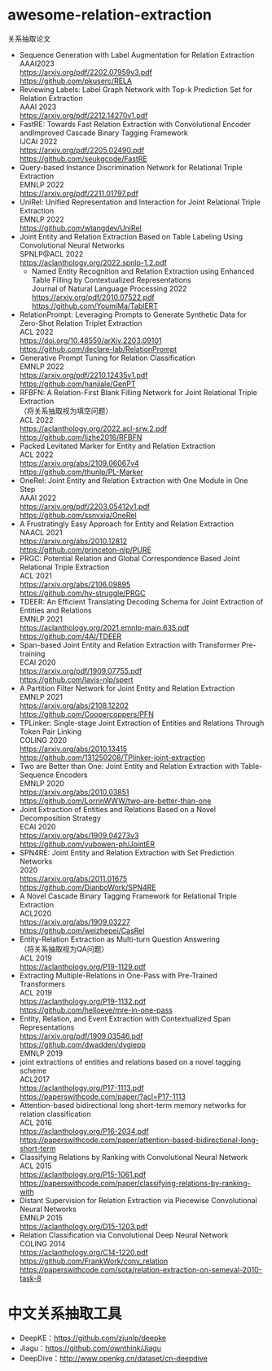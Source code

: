 # awesome-relation-extraction
关系抽取论文
- Sequence Generation with Label Augmentation for Relation Extraction<br>
AAAI2023<br>
https://arxiv.org/pdf/2202.07959v3.pdf<br>
https://github.com/pkuserc/RELA<br>
- Reviewing Labels: Label Graph Network with Top-k Prediction Set for Relation Extraction<br>
AAAI 2023<br>
https://arxiv.org/pdf/2212.14270v1.pdf<br>
- FastRE: Towards Fast Relation Extraction with Convolutional Encoder andImproved Cascade Binary Tagging Framework<br>
IJCAI 2022<br>
https://arxiv.org/pdf/2205.02490.pdf<br>
https://github.com/seukgcode/FastRE
- Query-based Instance Discrimination Network for Relational Triple Extraction<br>
EMNLP 2022<br>
https://arxiv.org/pdf/2211.01797.pdf
- UniRel: Unified Representation and Interaction for Joint Relational Triple Extraction<br>
EMNLP 2022<br>
https://github.com/wtangdev/UniRel
- Joint Entity and Relation Extraction Based on Table Labeling Using Convolutional Neural Networks<br>
SPNLP@ACL 2022<br>
https://aclanthology.org/2022.spnlp-1.2.pdf<br>
  - Named Entity Recognition and Relation Extraction using Enhanced Table Filling by Contextualized Representations<br>
  Journal of Natural Language Processing 2022<br>
  https://arxiv.org/pdf/2010.07522.pdf<br>
  https://github.com/YoumiMa/TablERT
- RelationPrompt: Leveraging Prompts to Generate Synthetic Data for Zero-Shot Relation Triplet Extraction<br>
ACL 2022<br>
https://doi.org/10.48550/arXiv.2203.09101<br>
https://github.com/declare-lab/RelationPrompt<br>
- Generative Prompt Tuning for Relation Classification<br>
EMNLP 2022<br>
https://arxiv.org/pdf/2210.12435v1.pdf<br>
https://github.com/hanjiale/GenPT<br>
- RFBFN: A Relation-First Blank Filling Network for Joint Relational Triple Extraction<br>
（将关系抽取视为填空问题）<br>
ACL 2022<br>
https://aclanthology.org/2022.acl-srw.2.pdf<br>
https://github.com/lizhe2016/RFBFN<br>
- Packed Levitated Marker for Entity and Relation Extraction<br>
ACL 2022<br>
https://arxiv.org/abs/2109.06067v4<br>
https://github.com/thunlp/PL-Marker<br>
- OneRel: Joint Entity and Relation Extraction with One Module in One Step<br>
AAAI 2022<br>
https://arxiv.org/pdf/2203.05412v1.pdf<br>
https://github.com/ssnvxia/OneRel<br>
- A Frustratingly Easy Approach for Entity and Relation Extraction<br>
NAACL 2021<br>
https://arxiv.org/abs/2010.12812<br>
https://github.com/princeton-nlp/PURE<br>
- PRGC: Potential Relation and Global Correspondence Based Joint Relational Triple Extraction<br>
ACL 2021<br>
https://arxiv.org/abs/2106.09895<br>
https://github.com/hy-struggle/PRGC<br>
- TDEER: An Efficient Translating Decoding Schema for Joint Extraction of Entities and Relations<br>
EMNLP 2021<br>
https://aclanthology.org/2021.emnlp-main.635.pdf<br>
https://github.com/4AI/TDEER<br>
- Span-based Joint Entity and Relation Extraction with Transformer Pre-training<br>
ECAI 2020<br>
https://arxiv.org/pdf/1909.07755.pdf<br>
https://github.com/lavis-nlp/spert<br>
- A Partition Filter Network for Joint Entity and Relation Extraction<br>
EMNLP 2021<br>
https://arxiv.org/abs/2108.12202<br>
https://github.com/Coopercoppers/PFN<br>
- TPLinker: Single-stage Joint Extraction of Entities and Relations Through Token Pair Linking<br>
COLING 2020<br>
https://arxiv.org/abs/2010.13415<br>
https://github.com/131250208/TPlinker-joint-extraction<br>
- Two are Better than One: Joint Entity and Relation Extraction with Table-Sequence Encoders<br>
EMNLP 2020<br>
https://arxiv.org/abs/2010.03851<br>
https://github.com/LorrinWWW/two-are-better-than-one<br>
- Joint Extraction of Entities and Relations Based on a Novel Decomposition Strategy<br>
ECAI 2020<br>
https://arxiv.org/abs/1909.04273v3<br>
https://github.com/yubowen-ph/JointER<br>
- SPN4RE: Joint Entity and Relation Extraction with Set Prediction Networks<br>
2020<br>
https://arxiv.org/abs/2011.01675<br>
https://github.com/DianboWork/SPN4RE<br>
- A Novel Cascade Binary Tagging Framework for Relational Triple Extraction <br>
ACL2020<br>
https://arxiv.org/abs/1909.03227<br>
https://github.com/weizhepei/CasRel<br>
- Entity-Relation Extraction as Multi-turn Question Answering<br>
（将关系抽取视为QA问题）<br>
ACL 2019<br>
https://aclanthology.org/P19-1129.pdf<br>
- Extracting Multiple-Relations in One-Pass with Pre-Trained Transformers<br>
ACL 2019<br>
https://aclanthology.org/P19-1132.pdf<br>
https://github.com/helloeve/mre-in-one-pass<br>
- Entity, Relation, and Event Extraction with Contextualized Span Representations<br>
https://arxiv.org/pdf/1909.03546.pdf<br>
https://github.com/dwadden/dygiepp<br>
EMNLP 2019
- joint extractions of entities and relations based on a novel tagging scheme<br>
ACL2017<br>
https://aclanthology.org/P17-1113.pdf<br>
https://paperswithcode.com/paper/?acl=P17-1113<br>
- Attention-based bidirectional long short-term memory networks for relation classification<br>
ACL 2016<br>
https://aclanthology.org/P16-2034.pdf<br>
https://paperswithcode.com/paper/attention-based-bidirectional-long-short-term<br>
- Classifying Relations by Ranking with Convolutional Neural Network<br>
ACL 2015<br>
https://aclanthology.org/P15-1061.pdf<br>
https://paperswithcode.com/paper/classifying-relations-by-ranking-with<br>
- Distant Supervision for Relation Extraction via Piecewise Convolutional Neural Networks<br>
EMNLP 2015<br>
https://aclanthology.org/D15-1203.pdf<br>
- Relation Classification via Convolutional Deep Neural Network<br>
COLING 2014<br>
https://aclanthology.org/C14-1220.pdf<br>
https://github.com/FrankWork/conv_relation<br>
https://paperswithcode.com/sota/relation-extraction-on-semeval-2010-task-8<br>

# 中文关系抽取工具
- DeepKE：https://github.com/zjunlp/deepke
- Jiagu：https://github.com/ownthink/Jiagu
- DeepDive：http://www.openkg.cn/dataset/cn-deepdive
